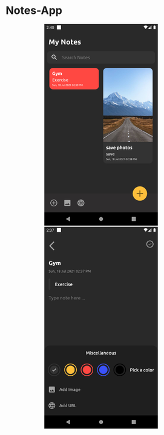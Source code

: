 # Notes-App
<p align="center">
  <img width="300" src="Screenshots/1.png" alt="Events App" />
  <img width="300" src="Screenshots/2.png" alt="Events App" />
</p>
